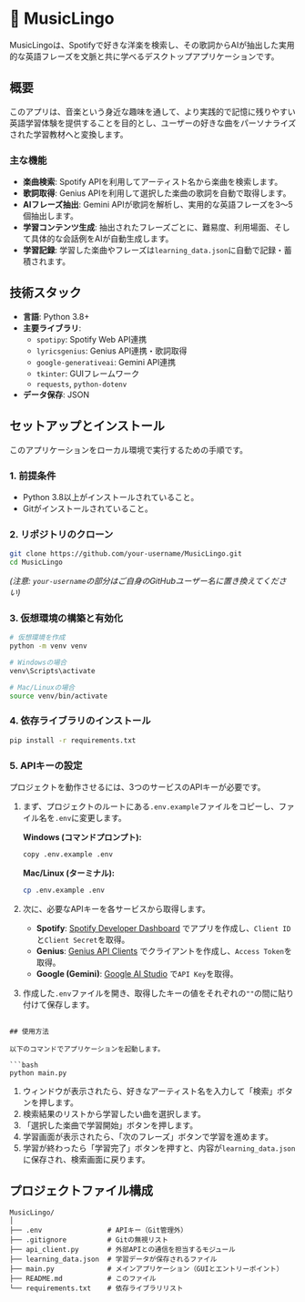 # 🎵 MusicLingo

MusicLingoは、Spotifyで好きな洋楽を検索し、その歌詞からAIが抽出した実用的な英語フレーズを文脈と共に学べるデスクトップアプリケーションです。

## 概要

このアプリは、音楽という身近な趣味を通して、より実践的で記憶に残りやすい英語学習体験を提供することを目的とし、ユーザーの好きな曲をパーソナライズされた学習教材へと変換します。

### 主な機能

* **楽曲検索**: Spotify APIを利用してアーティスト名から楽曲を検索します。
* **歌詞取得**: Genius APIを利用して選択した楽曲の歌詞を自動で取得します。
* **AIフレーズ抽出**: Gemini APIが歌詞を解析し、実用的な英語フレーズを3〜5個抽出します。
* **学習コンテンツ生成**: 抽出されたフレーズごとに、難易度、利用場面、そして具体的な会話例をAIが自動生成します。
* **学習記録**: 学習した楽曲やフレーズは`learning_data.json`に自動で記録・蓄積されます。

## 技術スタック

* **言語**: Python 3.8+
* **主要ライブラリ**:
    * `spotipy`: Spotify Web API連携
    * `lyricsgenius`: Genius API連携・歌詞取得
    * `google-generativeai`: Gemini API連携
    * `tkinter`: GUIフレームワーク
    * `requests`, `python-dotenv`
* **データ保存**: JSON

## セットアップとインストール

このアプリケーションをローカル環境で実行するための手順です。

### 1. 前提条件

* Python 3.8以上がインストールされていること。
* Gitがインストールされていること。

### 2. リポジトリのクローン

```bash
git clone https://github.com/your-username/MusicLingo.git
cd MusicLingo
```
*(注意: `your-username`の部分はご自身のGitHubユーザー名に置き換えてください)*

### 3. 仮想環境の構築と有効化

```bash
# 仮想環境を作成
python -m venv venv

# Windowsの場合
venv\Scripts\activate

# Mac/Linuxの場合
source venv/bin/activate
```

### 4. 依存ライブラリのインストール

```bash
pip install -r requirements.txt
```

### 5. APIキーの設定

プロジェクトを動作させるには、3つのサービスのAPIキーが必要です。

1.  まず、プロジェクトのルートにある`.env.example`ファイルをコピーし、ファイル名を`.env`に変更します。

    **Windows (コマンドプロンプト):**
    ```bash
    copy .env.example .env
    ```

    **Mac/Linux (ターミナル):**
    ```bash
    cp .env.example .env
    ```

2.  次に、必要なAPIキーを各サービスから取得します。
    * **Spotify**: [Spotify Developer Dashboard](https://developer.spotify.com/dashboard) でアプリを作成し、`Client ID`と`Client Secret`を取得。
    * **Genius**: [Genius API Clients](https://genius.com/api-clients) でクライアントを作成し、`Access Token`を取得。
    * **Google (Gemini)**: [Google AI Studio](https://aistudio.google.com/) で`API Key`を取得。

3.  作成した`.env`ファイルを開き、取得したキーの値をそれぞれの`""`の間に貼り付けて保存します。
```

## 使用方法

以下のコマンドでアプリケーションを起動します。

```bash
python main.py
```

1.  ウィンドウが表示されたら、好きなアーティスト名を入力して「検索」ボタンを押します。
2.  検索結果のリストから学習したい曲を選択します。
3.  「選択した楽曲で学習開始」ボタンを押します。
4.  学習画面が表示されたら、「次のフレーズ」ボタンで学習を進めます。
5.  学習が終わったら「学習完了」ボタンを押すと、内容が`learning_data.json`に保存され、検索画面に戻ります。

## プロジェクトファイル構成

```
MusicLingo/
│
├── .env                # APIキー（Git管理外）
├── .gitignore          # Gitの無視リスト
├── api_client.py       # 外部APIとの通信を担当するモジュール
├── learning_data.json  # 学習データが保存されるファイル
├── main.py             # メインアプリケーション（GUIとエントリーポイント）
├── README.md           # このファイル
└── requirements.txt    # 依存ライブラリリスト
```